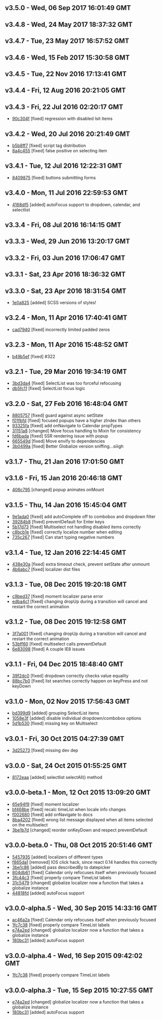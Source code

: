 v3.5.0 - Wed, 06 Sep 2017 16:01:49 GMT
--------------------------------------





v3.4.8 - Wed, 24 May 2017 18:37:32 GMT
--------------------------------------





v3.4.7 - Tue, 23 May 2017 16:57:52 GMT
--------------------------------------





v3.4.6 - Wed, 15 Feb 2017 15:30:58 GMT
--------------------------------------





v3.4.5 - Tue, 22 Nov 2016 17:13:41 GMT
--------------------------------------





v3.4.4 - Fri, 12 Aug 2016 20:21:05 GMT
--------------------------------------





v3.4.3 - Fri, 22 Jul 2016 02:20:17 GMT
--------------------------------------

- [90c304f](../../commit/90c304f) [fixed] regression with disabled lsit items



v3.4.2 - Wed, 20 Jul 2016 20:21:49 GMT
--------------------------------------

- [b5b8ff7](../../commit/b5b8ff7) [fixed] script tag distribution
- [8a4c455](../../commit/8a4c455) [fixed] false positive on selecting item



v3.4.1 - Tue, 12 Jul 2016 12:22:31 GMT
--------------------------------------

- [8409875](../../commit/8409875) [fixed] buttons submitting forms



v3.4.0 - Mon, 11 Jul 2016 22:59:53 GMT
--------------------------------------

- [4168df5](../../commit/4168df5) [added] autoFocus support to dropdown, calendar, and selectlist



v3.3.4 - Fri, 08 Jul 2016 16:14:15 GMT
--------------------------------------





v3.3.3 - Wed, 29 Jun 2016 13:20:17 GMT
--------------------------------------





v3.3.2 - Fri, 03 Jun 2016 17:06:47 GMT
--------------------------------------





v3.3.1 - Sat, 23 Apr 2016 18:36:32 GMT
--------------------------------------





v3.3.0 - Sat, 23 Apr 2016 18:31:54 GMT
--------------------------------------

- [1e0a825](../../commit/1e0a825) [added] SCSS versions of styles!



v3.2.4 - Mon, 11 Apr 2016 17:40:41 GMT
--------------------------------------

- [cad7940](../../commit/cad7940) [fixed] incorrectly limited padded zeros



v3.2.3 - Mon, 11 Apr 2016 15:48:52 GMT
--------------------------------------

- [b49b5ef](../../commit/b49b5ef) [fixed] #322



v3.2.1 - Tue, 29 Mar 2016 19:34:19 GMT
--------------------------------------

- [3bd3da4](../../commit/3bd3da4) [fixed] SelectList was too forceful refocusing
- [db5fc11](../../commit/db5fc11) [fixed] SelectList focus logic



v3.2.0 - Sat, 27 Feb 2016 16:48:04 GMT
--------------------------------------

- [8805757](../../commit/8805757) [fixed] guard against async setState
- [f01fbfd](../../commit/f01fbfd) [fixed] focused popups have a higher zIndex than others
- [93325fa](../../commit/93325fa) [fixed] add onNavigate to Calendar propTypes
- [31151a8](../../commit/31151a8) [changed] Move focus handling to Mixin for consistency
- [fd6bada](../../commit/fd6bada) [fixed] SSR rendering issue with popup
- [665549d](../../commit/665549d) [fixed] Move envify to dependencies
- [3b0499a](../../commit/3b0499a) [fixed] Better Globalize version sniffing...siiigh



v3.1.7 - Thu, 21 Jan 2016 17:01:50 GMT
--------------------------------------





v3.1.6 - Fri, 15 Jan 2016 20:46:18 GMT
--------------------------------------

- [406c795](../../commit/406c795) [changed] popup animates onMount



v3.1.5 - Thu, 14 Jan 2016 15:45:04 GMT
--------------------------------------

- [9e1ada0](../../commit/9e1ada0) [fixed] add autoComplete off to combobox and dropdown filter
- [39284b8](../../commit/39284b8) [fixed] preventDefault for Enter keys
- [5b17d73](../../commit/5b17d73) [fixed] Multiselect not handling disabled items correctly
- [c8bcb1e](../../commit/c8bcb1e) [fixed] correctly localize number when editing
- [735c267](../../commit/735c267) [fixed] Can start typing negative numbers



v3.1.4 - Tue, 12 Jan 2016 22:14:45 GMT
--------------------------------------

- [438e30a](../../commit/438e30a) [fixed] extra timeout check, prevent setState after unmount
- [4b6abc7](../../commit/4b6abc7) [fixed] localizer dist files



v3.1.3 - Tue, 08 Dec 2015 19:20:18 GMT
--------------------------------------

- [c9bed37](../../commit/c9bed37) [fixed] moment localizer parse error
- [edba4c1](../../commit/edba4c1) [fixed] changing dropUp during a transition will cancel and restart the correct animation



v3.1.2 - Tue, 08 Dec 2015 19:12:58 GMT
--------------------------------------

- [3f7a001](../../commit/3f7a001) [fixed] changing dropUp during a transition will cancel and restart the correct animation
- [53bff60](../../commit/53bff60) [fixed] multiselect calls preventDefault
- [6e83098](../../commit/6e83098) [fixed] A couple IE8 issues



v3.1.1 - Fri, 04 Dec 2015 18:48:40 GMT
--------------------------------------

- [39f2dc0](../../commit/39f2dc0) [fixed] dropdown correctly checks value equality
- [88bc7b0](../../commit/88bc7b0) [fixed]  list searches correctly happen on keyPress and not keyDown



v3.1.0 - Mon, 02 Nov 2015 17:56:43 GMT
--------------------------------------

- [bd399d9](../../commit/bd399d9) [added] grouping SelectList items
- [1058e3f](../../commit/1058e3f) [added] disable individual dropdown/combobox options
- [5d1b530](../../commit/5d1b530) [fixed] missing key on Multiselect



v3.0.1 - Fri, 30 Oct 2015 04:27:39 GMT
--------------------------------------

- [3d25273](../../commit/3d25273) [fixed] missing dev dep



v3.0.0 - Sat, 24 Oct 2015 01:55:25 GMT
--------------------------------------

- [8172eaa](../../commit/8172eaa) [added] selectlist selectAll() method



v3.0.0-beta.1 - Mon, 12 Oct 2015 13:09:20 GMT
---------------------------------------------

- [65e94f9](../../commit/65e94f9) [fixed] moment localizer
- [bf468be](../../commit/bf468be) [fixed] recalc timeList when locale info changes
- [f002680](../../commit/f002680) [fixed] add onNavigate to docs
- [8ba4202](../../commit/8ba4202) [fixed] wrong list message displayed when all items selected on the multiselect
- [3be1b7d](../../commit/3be1b7d) [changed] reorder onKeyDown and respect preventDefault



v3.0.0-beta.0 - Thu, 08 Oct 2015 20:51:46 GMT
---------------------------------------------

- [5457935](../../commit/5457935) [added] localizers of different types
- [f865da1](../../commit/f865da1) [removed] IOS click hack, since react 0.14 handles this correctly
- [3be1c86](../../commit/3be1c86) [added] pass describedBy to datepicker
- [804db61](../../commit/804db61) [fixed] Calendar only refocuses itself when previously focused
- [3fc44c3](../../commit/3fc44c3) [fixed] properly compare TimeList labels
- [31c5479](../../commit/31c5479) [changed] globalize localizer now a function that takes a globalize instance
- [44818fd](../../commit/44818fd) [added] autoFocus support



v3.0.0-alpha.5 - Wed, 30 Sep 2015 14:33:16 GMT
----------------------------------------------

- [ac46a2a](../../commit/ac46a2a) [fixed] Calendar only refocuses itself when previously focused
- [1fc7c38](../../commit/1fc7c38) [fixed] properly compare TimeList labels
- [e74a2ed](../../commit/e74a2ed) [changed] globalize localizer now a function that takes a globalize instance
- [180bc31](../../commit/180bc31) [added] autoFocus support



v3.0.0-alpha.4 - Wed, 16 Sep 2015 09:42:02 GMT
----------------------------------------------

- [1fc7c38](../../commit/1fc7c38) [fixed] properly compare TimeList labels



v3.0.0-alpha.3 - Tue, 15 Sep 2015 10:27:55 GMT
----------------------------------------------

- [e74a2ed](../../commit/e74a2ed) [changed] globalize localizer now a function that takes a globalize instance
- [180bc31](../../commit/180bc31) [added] autoFocus support



